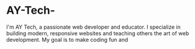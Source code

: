 # AY-Tech-
I'm AY Tech, a passionate web developer and educator. I specialize in building modern, responsive websites and teaching others the art of web development. My goal is to make coding fun and
